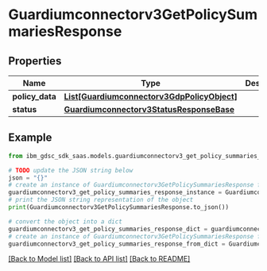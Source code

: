 # Guardiumconnectorv3GetPolicySummariesResponse


## Properties

Name | Type | Description | Notes
------------ | ------------- | ------------- | -------------
**policy_data** | [**List[Guardiumconnectorv3GdpPolicyObject]**](Guardiumconnectorv3GdpPolicyObject.md) |  | [optional] 
**status** | [**Guardiumconnectorv3StatusResponseBase**](Guardiumconnectorv3StatusResponseBase.md) |  | [optional] 

## Example

```python
from ibm_gdsc_sdk_saas.models.guardiumconnectorv3_get_policy_summaries_response import Guardiumconnectorv3GetPolicySummariesResponse

# TODO update the JSON string below
json = "{}"
# create an instance of Guardiumconnectorv3GetPolicySummariesResponse from a JSON string
guardiumconnectorv3_get_policy_summaries_response_instance = Guardiumconnectorv3GetPolicySummariesResponse.from_json(json)
# print the JSON string representation of the object
print(Guardiumconnectorv3GetPolicySummariesResponse.to_json())

# convert the object into a dict
guardiumconnectorv3_get_policy_summaries_response_dict = guardiumconnectorv3_get_policy_summaries_response_instance.to_dict()
# create an instance of Guardiumconnectorv3GetPolicySummariesResponse from a dict
guardiumconnectorv3_get_policy_summaries_response_from_dict = Guardiumconnectorv3GetPolicySummariesResponse.from_dict(guardiumconnectorv3_get_policy_summaries_response_dict)
```
[[Back to Model list]](../README.md#documentation-for-models) [[Back to API list]](../README.md#documentation-for-api-endpoints) [[Back to README]](../README.md)


